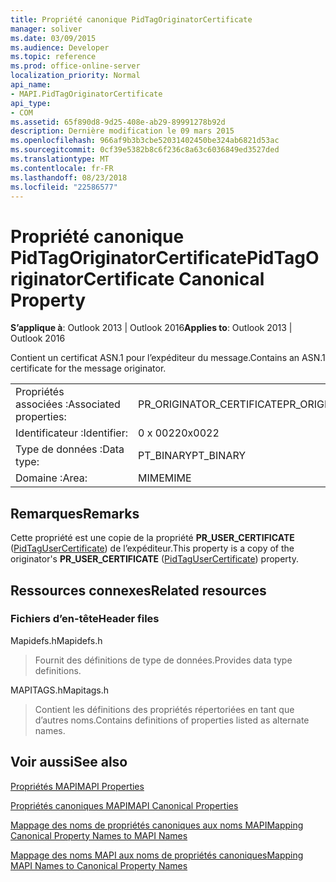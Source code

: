 ```yaml
---
title: Propriété canonique PidTagOriginatorCertificate
manager: soliver
ms.date: 03/09/2015
ms.audience: Developer
ms.topic: reference
ms.prod: office-online-server
localization_priority: Normal
api_name:
- MAPI.PidTagOriginatorCertificate
api_type:
- COM
ms.assetid: 65f890d8-9d25-408e-ab29-89991278b92d
description: Dernière modification le 09 mars 2015
ms.openlocfilehash: 966af9b3b3cbe52031402450be324ab6821d53ac
ms.sourcegitcommit: 0cf39e5382b8c6f236c8a63c6036849ed3527ded
ms.translationtype: MT
ms.contentlocale: fr-FR
ms.lasthandoff: 08/23/2018
ms.locfileid: "22586577"
---
```

# <a name="pidtagoriginatorcertificate-canonical-property"></a><span data-ttu-id="2a3c9-103">Propriété canonique PidTagOriginatorCertificate</span><span class="sxs-lookup"><span data-stu-id="2a3c9-103">PidTagOriginatorCertificate Canonical Property</span></span>

  
  
<span data-ttu-id="2a3c9-104">**S’applique à**: Outlook 2013 | Outlook 2016</span><span class="sxs-lookup"><span data-stu-id="2a3c9-104">**Applies to**: Outlook 2013 | Outlook 2016</span></span> 
  
<span data-ttu-id="2a3c9-105">Contient un certificat ASN.1 pour l’expéditeur du message.</span><span class="sxs-lookup"><span data-stu-id="2a3c9-105">Contains an ASN.1 certificate for the message originator.</span></span>
  
|||
|:-----|:-----|
|<span data-ttu-id="2a3c9-106">Propriétés associées :</span><span class="sxs-lookup"><span data-stu-id="2a3c9-106">Associated properties:</span></span>  <br/> |<span data-ttu-id="2a3c9-107">PR_ORIGINATOR_CERTIFICATE</span><span class="sxs-lookup"><span data-stu-id="2a3c9-107">PR_ORIGINATOR_CERTIFICATE</span></span>  <br/> |
|<span data-ttu-id="2a3c9-108">Identificateur :</span><span class="sxs-lookup"><span data-stu-id="2a3c9-108">Identifier:</span></span>  <br/> |<span data-ttu-id="2a3c9-109">0 x 0022</span><span class="sxs-lookup"><span data-stu-id="2a3c9-109">0x0022</span></span>  <br/> |
|<span data-ttu-id="2a3c9-110">Type de données :</span><span class="sxs-lookup"><span data-stu-id="2a3c9-110">Data type:</span></span>  <br/> |<span data-ttu-id="2a3c9-111">PT_BINARY</span><span class="sxs-lookup"><span data-stu-id="2a3c9-111">PT_BINARY</span></span>  <br/> |
|<span data-ttu-id="2a3c9-112">Domaine :</span><span class="sxs-lookup"><span data-stu-id="2a3c9-112">Area:</span></span>  <br/> |<span data-ttu-id="2a3c9-113">MIME</span><span class="sxs-lookup"><span data-stu-id="2a3c9-113">MIME</span></span>  <br/> |
   
## <a name="remarks"></a><span data-ttu-id="2a3c9-114">Remarques</span><span class="sxs-lookup"><span data-stu-id="2a3c9-114">Remarks</span></span>

<span data-ttu-id="2a3c9-115">Cette propriété est une copie de la propriété **PR_USER_CERTIFICATE** ([PidTagUserCertificate](pidtagusercertificate-canonical-property.md)) de l’expéditeur.</span><span class="sxs-lookup"><span data-stu-id="2a3c9-115">This property is a copy of the originator's **PR_USER_CERTIFICATE** ([PidTagUserCertificate](pidtagusercertificate-canonical-property.md)) property.</span></span>
  
## <a name="related-resources"></a><span data-ttu-id="2a3c9-116">Ressources connexes</span><span class="sxs-lookup"><span data-stu-id="2a3c9-116">Related resources</span></span>

### <a name="header-files"></a><span data-ttu-id="2a3c9-117">Fichiers d’en-tête</span><span class="sxs-lookup"><span data-stu-id="2a3c9-117">Header files</span></span>

<span data-ttu-id="2a3c9-118">Mapidefs.h</span><span class="sxs-lookup"><span data-stu-id="2a3c9-118">Mapidefs.h</span></span>
  
> <span data-ttu-id="2a3c9-119">Fournit des définitions de type de données.</span><span class="sxs-lookup"><span data-stu-id="2a3c9-119">Provides data type definitions.</span></span>
    
<span data-ttu-id="2a3c9-120">MAPITAGS.h</span><span class="sxs-lookup"><span data-stu-id="2a3c9-120">Mapitags.h</span></span>
  
> <span data-ttu-id="2a3c9-121">Contient les définitions des propriétés répertoriées en tant que d’autres noms.</span><span class="sxs-lookup"><span data-stu-id="2a3c9-121">Contains definitions of properties listed as alternate names.</span></span>
    
## <a name="see-also"></a><span data-ttu-id="2a3c9-122">Voir aussi</span><span class="sxs-lookup"><span data-stu-id="2a3c9-122">See also</span></span>



[<span data-ttu-id="2a3c9-123">Propriétés MAPI</span><span class="sxs-lookup"><span data-stu-id="2a3c9-123">MAPI Properties</span></span>](mapi-properties.md)
  
[<span data-ttu-id="2a3c9-124">Propriétés canoniques MAPI</span><span class="sxs-lookup"><span data-stu-id="2a3c9-124">MAPI Canonical Properties</span></span>](mapi-canonical-properties.md)
  
[<span data-ttu-id="2a3c9-125">Mappage des noms de propriétés canoniques aux noms MAPI</span><span class="sxs-lookup"><span data-stu-id="2a3c9-125">Mapping Canonical Property Names to MAPI Names</span></span>](mapping-canonical-property-names-to-mapi-names.md)
  
[<span data-ttu-id="2a3c9-126">Mappage des noms MAPI aux noms de propriétés canoniques</span><span class="sxs-lookup"><span data-stu-id="2a3c9-126">Mapping MAPI Names to Canonical Property Names</span></span>](mapping-mapi-names-to-canonical-property-names.md)

